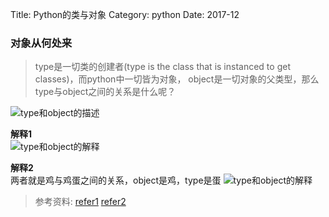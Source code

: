 Title: Python的类与对象
Category: python
Date: 2017-12

### 对象从何处来
> type是一切类的创建者(type is the class that is instanced to get classes)，而python中一切皆为对象，
> object是一切对象的父类型，那么type与object之间的关系是什么呢？

![type和object的描述]({filename}/images/python_type_object.png)  
 

**解释1**  
![type和object的解释]({filename}/images/explain1.png)  

**解释2**  
两者就是鸡与鸡蛋之间的关系，object是鸡，type是蛋
![type和object的解释]({filename}/images/chick_egg.png)

> 参考资料:
> [refer1](https://stackoverflow.com/questions/31995472/python-3-how-can-object-be-instance-of-type)
> [refer2](https://stackoverflow.com/questions/36339553/relationship-between-between-type-and-object-in-python)